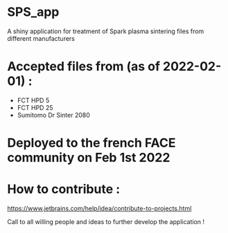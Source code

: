 # SPS_app
A shiny application for treatment of Spark plasma sintering files from different manufacturers


# Accepted files from (as of 2022-02-01) :
- FCT HPD 5
- FCT HPD 25
- Sumitomo Dr Sinter 2080

# Deployed to the french FACE community on Feb 1st 2022

# How to contribute :

https://www.jetbrains.com/help/idea/contribute-to-projects.html


Call to all willing people and ideas to further develop the application !

